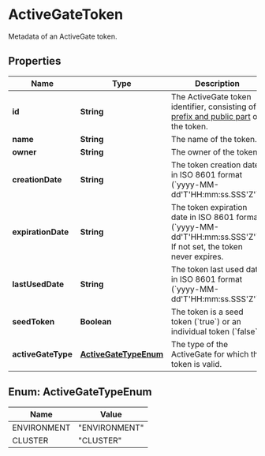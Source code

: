 

# ActiveGateToken

Metadata of an ActiveGate token.

## Properties

| Name | Type | Description | Notes |
|------------ | ------------- | ------------- | -------------|
|**id** | **String** | The ActiveGate token identifier, consisting of [prefix and public part](https://dt-url.net/2903ss4) of the token. |  |
|**name** | **String** | The name of the token. |  |
|**owner** | **String** | The owner of the token. |  |
|**creationDate** | **String** | The token creation date in ISO 8601 format (&#x60;yyyy-MM-dd&#39;T&#39;HH:mm:ss.SSS&#39;Z&#39;&#x60;). |  |
|**expirationDate** | **String** | The token expiration date in ISO 8601 format (&#x60;yyyy-MM-dd&#39;T&#39;HH:mm:ss.SSS&#39;Z&#39;&#x60;).    If not set, the token never expires. |  [optional] |
|**lastUsedDate** | **String** | The token last used date in ISO 8601 format (&#x60;yyyy-MM-dd&#39;T&#39;HH:mm:ss.SSS&#39;Z&#39;&#x60;). |  [optional] |
|**seedToken** | **Boolean** | The token is a seed token (&#x60;true&#x60;) or an individual token (&#x60;false&#x60;). |  [optional] |
|**activeGateType** | [**ActiveGateTypeEnum**](#ActiveGateTypeEnum) | The type of the ActiveGate for which the token is valid. |  |



## Enum: ActiveGateTypeEnum

| Name | Value |
|---- | -----|
| ENVIRONMENT | &quot;ENVIRONMENT&quot; |
| CLUSTER | &quot;CLUSTER&quot; |



